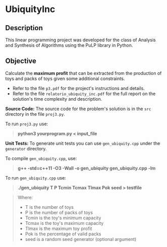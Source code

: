 # UbiquityInc

## Description

This linear programming project was developed for the class of Analysis and Synthesis of Algorithms using the PuLP library in Python.

## Objective

Calculate the **maximum profit** that can be extracted from the production of toys and packs of toys given some additional constraints.

- Refer to the file `p3.pdf` for the project's instructions and details.
- Refer to the file `relatorio_ubiquity_inc.pdf` for the full report on the solution's time complexity and description.

**Source Code:** The source code for the problem's solution is in the `src` directory in the file `proj3.py`.

To run `proj3.py` use:
> **python3 yourprogram.py < input_file**

**Unit Tests:** To generate unit tests you can use `gen_ubiquity.cpp` under the `generator` directory.

To compile `gen_ubiquity.cpp`, use:
> **g++ -std=c++11 -O3 -Wall -o gen_ubiquity gen_ubiquity.cpp -lm**

To run `gen_ubiquity.cpp` use:
> **./gen_ubiquity T P Tcmin Tcmax Tlmax Pok seed > testfile**

>Where:
>- T is the number of toys
>- P is the number of packs of toys
>- Tcmin is the toy's minimum capacity
>- Tcmax is the toy's maximum capacity
>- Tlmax is the maximum toy profit
>- Pok is the percentage of valid packs
>- seed is a random seed generator (optional argument)


